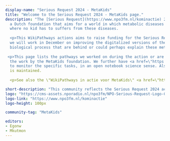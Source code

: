 ```yaml
---
display-name: "Serious Request 2024 - MetaKids"
title: "Welcome to the Serious Request 2024 - MetaKids page."
description: "The [Serious Request](https://www.npo3fm.nl/kominactie) 2024 action is to raise funding for [MetaKids](https://metakids.nl/),
  a Dutch foundation that aims for a world in which metabolic diseases can be treated or prevented and
  where no kid has to suffers from these diseases.
  
  <p>This WikiPathways actions aims to raise funding for the Serious Request 2024 action and in return
  we will work in December on improving the digitalized versions of the latest literature about the
  biological process that are behind or could perhaps explain these metabolic diseases.
  
 <p>This page lists the pathways we worked on during the action or are otherwise relevant to
  the work by the MetaKids foundation. We further have <a href=\"https://github.com/orgs/wikipathways/projects/2/views/1\">this project board</a>
  to monitor the specific tasks, in an open notebook science sense. Also, a dedicated <a href="https://www.wikipathways.org/sr24-curation/">curation website</a>
  is maintained.
  
  <p>See also the \"WikiPathways in actie voor MetaKids\" <a href=\"https://www.npo3fm.nl/kominactie/acties/wikipathways-in-actie-voor-metakids\">page</a> where you can donate money for MetaKids."

short-description: "This community reflects the Serious Request 2024 action to raise funding for MetaKids."
logo: "https://cms-assets.nporadio.nl/npo3fm/NPO-Serious-Request-Logo-Groen-Ik-Steun-RGB.png"
logo-link: "https://www.npo3fm.nl/kominactie"
logo-height: 100px

community-tag: "MetaKids"

editors: 
- Egonw
- Mkutmon
---
```

